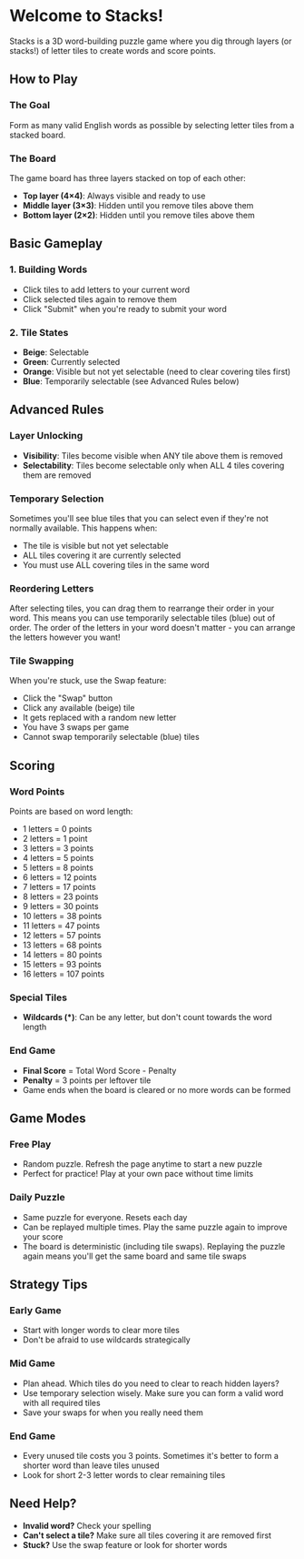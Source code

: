 
# Welcome to Stacks!

Stacks is a 3D word-building puzzle game where you dig through layers (or stacks!) of letter tiles to create words and score points.

## How to Play

### The Goal

Form as many valid English words as possible by selecting letter tiles from a stacked board.

### The Board

The game board has three layers stacked on top of each other:

- **Top layer (4×4)**: Always visible and ready to use
- **Middle layer (3×3)**: Hidden until you remove tiles above them
- **Bottom layer (2×2)**: Hidden until you remove tiles above them

## Basic Gameplay

### 1. Building Words

- Click tiles to add letters to your current word
- Click selected tiles again to remove them
- Click "Submit" when you're ready to submit your word

### 2. Tile States

- **Beige**: Selectable
- **Green**: Currently selected
- **Orange**: Visible but not yet selectable (need to clear covering tiles first)
- **Blue**: Temporarily selectable (see Advanced Rules below)

## Advanced Rules

### Layer Unlocking

- **Visibility**: Tiles become visible when ANY tile above them is removed
- **Selectability**: Tiles become selectable only when ALL 4 tiles covering them are removed

### Temporary Selection

Sometimes you'll see blue tiles that you can select even if they're not normally available. This happens when:

- The tile is visible but not yet selectable
- ALL tiles covering it are currently selected
- You must use ALL covering tiles in the same word

### Reordering Letters

After selecting tiles, you can drag them to rearrange their order in your word. This means you can use temporarily selectable tiles (blue) out of order. The order of the letters in your word doesn't matter - you can arrange the letters however you want!

### Tile Swapping

When you're stuck, use the Swap feature:

- Click the "Swap" button
- Click any available (beige) tile
- It gets replaced with a random new letter
- You have 3 swaps per game
- Cannot swap temporarily selectable (blue) tiles

## Scoring

### Word Points

Points are based on word length:

- 1 letters = 0 points
- 2 letters = 1 point
- 3 letters = 3 points
- 4 letters = 5 points
- 5 letters = 8 points
- 6 letters = 12 points
- 7 letters = 17 points
- 8 letters = 23 points
- 9 letters = 30 points
- 10 letters = 38 points
- 11 letters = 47 points
- 12 letters = 57 points
- 13 letters = 68 points
- 14 letters = 80 points
- 15 letters = 93 points
- 16 letters = 107 points

### Special Tiles

- **Wildcards (*)**: Can be any letter, but don't count towards the word length

### End Game

- **Final Score** = Total Word Score - Penalty
- **Penalty** = 3 points per leftover tile
- Game ends when the board is cleared or no more words can be formed

## Game Modes

### Free Play

- Random puzzle. Refresh the page anytime to start a new puzzle
- Perfect for practice! Play at your own pace without time limits

### Daily Puzzle

- Same puzzle for everyone. Resets each day
- Can be replayed multiple times. Play the same puzzle again to improve your score
- The board is deterministic (including tile swaps). Replaying the puzzle again means you'll get the same board and same tile swaps

## Strategy Tips

### Early Game

- Start with longer words to clear more tiles
- Don't be afraid to use wildcards strategically

### Mid Game

- Plan ahead. Which tiles do you need to clear to reach hidden layers?
- Use temporary selection wisely. Make sure you can form a valid word with all required tiles
- Save your swaps for when you really need them

### End Game

- Every unused tile costs you 3 points. Sometimes it's better to form a shorter word than leave tiles unused
- Look for short 2-3 letter words to clear remaining tiles

## Need Help?

- **Invalid word?** Check your spelling
- **Can't select a tile?** Make sure all tiles covering it are removed first
- **Stuck?** Use the swap feature or look for shorter words

